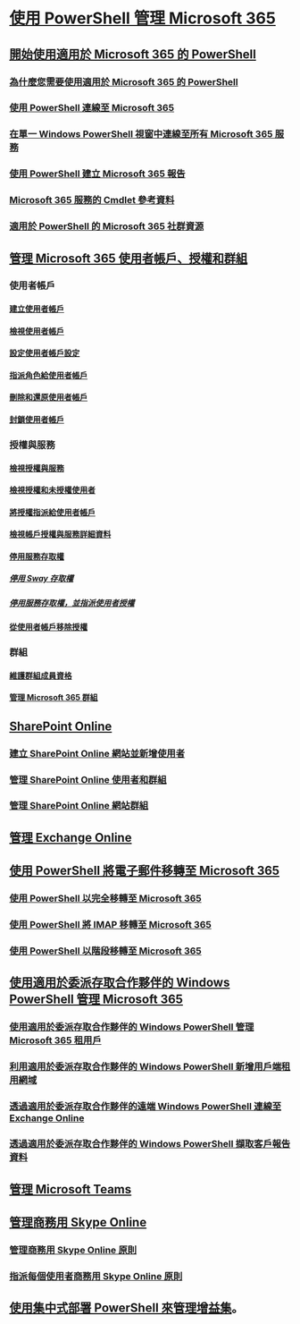 
# [使用 PowerShell 管理 Microsoft 365](manage-office-365-with-office-365-powershell.md)
## [開始使用適用於 Microsoft 365 的 PowerShell](getting-started-with-office-365-powershell.md)
### [為什麼您需要使用適用於 Microsoft 365 的 PowerShell](why-you-need-to-use-office-365-powershell.md)
### [使用 PowerShell 連線至 Microsoft 365](connect-to-office-365-powershell.md)
### [在單一 Windows PowerShell 視窗中連線至所有 Microsoft 365 服務](connect-to-all-office-365-services-in-a-single-windows-powershell-window.md)
### [使用 PowerShell 建立 Microsoft 365 報告](use-windows-powershell-to-create-reports-in-office-365.md)
### [Microsoft 365 服務的 Cmdlet 參考資料](cmdlet-references-for-office-365-services.md)
### [適用於 PowerShell 的 Microsoft 365 社群資源](office-365-powershell-community-resources.md)

## [管理 Microsoft 365 使用者帳戶、授權和群組](manage-user-accounts-and-licenses-with-office-365-powershell.md)

### 使用者帳戶
#### [建立使用者帳戶](create-user-accounts-with-office-365-powershell.md)
#### [檢視使用者帳戶](view-user-accounts-with-office-365-powershell.md)
#### [設定使用者帳戶設定](configure-user-account-properties-with-office-365-powershell.md)
#### [指派角色給使用者帳戶](assign-roles-to-user-accounts-with-office-365-powershell.md)
#### [刪除和還原使用者帳戶](delete-and-restore-user-accounts-with-office-365-powershell.md)
#### [封鎖使用者帳戶](block-user-accounts-with-office-365-powershell.md)

### 授權與服務
#### [檢視授權與服務](view-licenses-and-services-with-office-365-powershell.md)
#### [檢視授權和未授權使用者](view-licensed-and-unlicensed-users-with-office-365-powershell.md)
#### [將授權指派給使用者帳戶](assign-licenses-to-user-accounts-with-office-365-powershell.md)
#### [檢視帳戶授權與服務詳細資料](view-account-license-and-service-details-with-office-365-powershell.md)
#### [停用服務存取權](disable-access-to-services-with-office-365-powershell.md)
##### [停用 Sway 存取權](disable-access-to-sway-with-office-365-powershell.md)
##### [停用服務存取權，並指派使用者授權](disable-access-to-services-while-assigning-user-licenses.md)
#### [從使用者帳戶移除授權](remove-licenses-from-user-accounts-with-office-365-powershell.md)

### 群組
#### [維護群組成員資格](maintain-group-membership-with-office-365-powershell.md)
#### [管理 Microsoft 365 群組](manage-office-365-groups-with-powershell.md)

## [SharePoint Online](manage-sharepoint-online-with-office-365-powershell.md)
### [建立 SharePoint Online 網站並新增使用者](create-sharepoint-sites-and-add-users-with-powershell.md)
### [管理 SharePoint Online 使用者和群組](manage-sharepoint-users-and-groups-with-powershell.md)
### [管理 SharePoint Online 網站群組](manage-sharepoint-site-groups-with-powershell.md)
## [管理 Exchange Online](manage-exchange-online-with-office-365-powershell.md)
## [使用 PowerShell 將電子郵件移轉至 Microsoft 365](use-powershell-for-email-migration-to-office-365.md)
### [使用 PowerShell 以完全移轉至 Microsoft 365](use-powershell-to-perform-a-cutover-migration-to-office-365.md)
### [使用 PowerShell 將 IMAP 移轉至 Microsoft 365](use-powershell-to-perform-an-imap-migration-to-office-365.md)
### [使用 PowerShell 以階段移轉至 Microsoft 365](use-powershell-to-perform-a-staged-migration-to-office-365.md)
## [使用適用於委派存取合作夥伴的 Windows PowerShell 管理 Microsoft 365](manage-office-365-with-windows-powershell-for-delegated-access-permissions-dap-p.md)
### [使用適用於委派存取合作夥伴的 Windows PowerShell 管理 Microsoft 365 租用戶](manage-office-365-tenants-with-windows-powershell-for-delegated-access-permissio.md)
### [利用適用於委派存取合作夥伴的 Windows PowerShell 新增用戶端租用網域](add-a-domain-to-a-client-tenancy-with-windows-powershell-for-delegated-access-pe.md)
### [透過適用於委派存取合作夥伴的遠端 Windows PowerShell 連線至 Exchange Online](connect-to-exchange-online-tenants-with-remote-windows-powershell-for-delegated.md)
### [透過適用於委派存取合作夥伴的 Windows PowerShell 擷取客戶報告資料](retrieve-customer-tenant-reporting-data-with-windows-powershell-for-delegated-ac.md)
## [管理 Microsoft Teams](manage-microsoft-teams-with-office-365-powershell.md)
## [管理商務用 Skype Online](manage-skype-for-business-online-with-office-365-powershell.md)
### [管理商務用 Skype Online 原則](manage-skype-for-business-online-policies-with-office-365-powershell.md)
### [指派每個使用者商務用 Skype Online 原則](assign-per-user-skype-for-business-online-policies-with-office-365-powershell.md)
## [使用集中式部署 PowerShell 來管理增益集](use-the-centralized-deployment-powershell-cmdlets-to-manage-add-ins.md)。